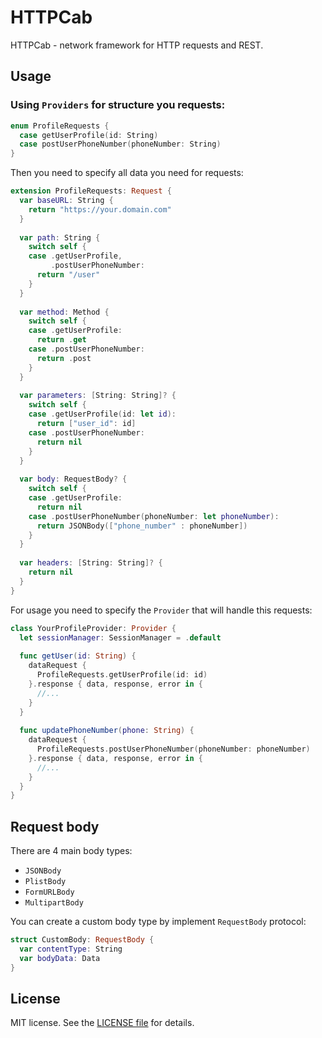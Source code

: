 # HTTPCab

HTTPCab - network framework for HTTP requests and REST.

## Usage

### Using `Providers` for structure you requests:

```swift
enum ProfileRequests {
  case getUserProfile(id: String)
  case postUserPhoneNumber(phoneNumber: String)
}
```

Then you need to specify all data you need for requests:

```swift
extension ProfileRequests: Request {
  var baseURL: String { 
    return "https://your.domain.com"
  }
  
  var path: String { 
    switch self {
    case .getUserProfile,
         .postUserPhoneNumber:
      return "/user"
    }
  }
  
  var method: Method {
    switch self {
    case .getUserProfile:
      return .get
    case .postUserPhoneNumber:
      return .post
    }
  }
  
  var parameters: [String: String]? { 
    switch self {
    case .getUserProfile(id: let id):
      return ["user_id": id]
    case .postUserPhoneNumber:
      return nil
    }
  }
  
  var body: RequestBody? {
    switch self {
    case .getUserProfile:
      return nil
    case .postUserPhoneNumber(phoneNumber: let phoneNumber):
      return JSONBody(["phone_number" : phoneNumber])
    }
  }
  
  var headers: [String: String]? { 
    return nil
  }
}
```

For usage you need to specify the `Provider` that will handle this requests:

```swift
class YourProfileProvider: Provider {
  let sessionManager: SessionManager = .default
  
  func getUser(id: String) {
    dataRequest {
      ProfileRequests.getUserProfile(id: id)
    }.response { data, response, error in {
      //...
    }
  }
  
  func updatePhoneNumber(phone: String) {
    dataRequest {
      ProfileRequests.postUserPhoneNumber(phoneNumber: phoneNumber)
    }.response { data, response, error in {
      //...
    }
  }
}
```

## Request body

There are 4 main body types:

* `JSONBody`
* `PlistBody`
* `FormURLBody`
* `MultipartBody`

You can create a custom body type by implement `RequestBody` protocol:

```swift
struct CustomBody: RequestBody {
  var contentType: String
  var bodyData: Data
}
```

## License

MIT license. See the [LICENSE file](https://github.com/nullgr/http-cab/blob/master/LICENSE) for details.

